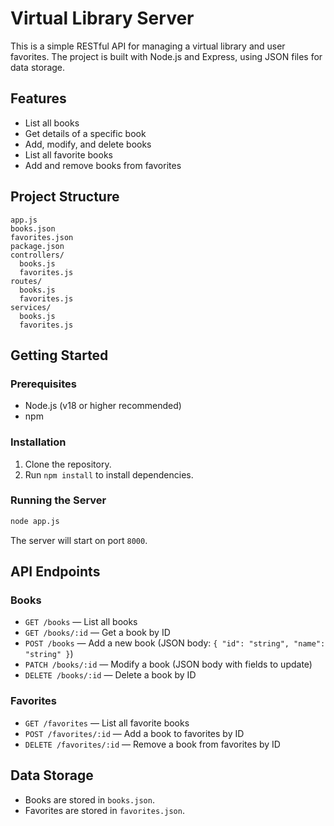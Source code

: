 # Virtual Library Server

This is a simple RESTful API for managing a virtual library and user favorites. The project is built with Node.js and Express, using JSON files for data storage.

## Features

- List all books
- Get details of a specific book
- Add, modify, and delete books
- List all favorite books
- Add and remove books from favorites

## Project Structure

```
app.js
books.json
favorites.json
package.json
controllers/
  books.js
  favorites.js
routes/
  books.js
  favorites.js
services/
  books.js
  favorites.js
```

## Getting Started

### Prerequisites

- Node.js (v18 or higher recommended)
- npm

### Installation

1. Clone the repository.
2. Run `npm install` to install dependencies.

### Running the Server

```sh
node app.js
```

The server will start on port `8000`.

## API Endpoints

### Books

- `GET /books` — List all books
- `GET /books/:id` — Get a book by ID
- `POST /books` — Add a new book (JSON body: `{ "id": "string", "name": "string" }`)
- `PATCH /books/:id` — Modify a book (JSON body with fields to update)
- `DELETE /books/:id` — Delete a book by ID

### Favorites

- `GET /favorites` — List all favorite books
- `POST /favorites/:id` — Add a book to favorites by ID
- `DELETE /favorites/:id` — Remove a book from favorites by ID

## Data Storage

- Books are stored in `books.json`.
- Favorites are stored in `favorites.json`.

##
